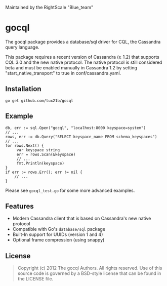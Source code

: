Maintained by the RightScale "Blue_team"

gocql
=====

The gocql package provides a database/sql driver for CQL, the Cassandra
query language.

This package requires a recent version of Cassandra (≥ 1.2) that supports
CQL 3.0 and the new native protocol. The native protocol is still considered
beta and must be enabled manually in Cassandra 1.2 by setting
"start_native_transport" to true in conf/cassandra.yaml.

Installation
------------

    go get github.com/tux21b/gocql

Example
-------

    db, err := sql.Open("gocql", "localhost:8000 keyspace=system")
    // ...
    rows, err := db.Query("SELECT keyspace_name FROM schema_keyspaces")
    // ...
    for rows.Next() {
         var keyspace string
         err = rows.Scan(&keyspace)
         // ...
         fmt.Println(keyspace)
    }
    if err := rows.Err(); err != nil {
        // ...
    }

Please see `gocql_test.go` for some more advanced examples.

Features
--------

* Modern Cassandra client that is based on Cassandra's new native protocol
* Compatible with Go's `database/sql` package
* Built-In support for UUIDs (version 1 and 4)
* Optional frame compression (using snappy)

License
-------

> Copyright (c) 2012 The gocql Authors. All rights reserved.
> Use of this source code is governed by a BSD-style
> license that can be found in the LICENSE file.
